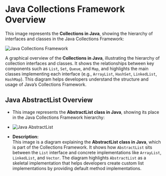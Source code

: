 

# Java Collections Framework Overview

This image represents the **Collections in Java**, showing the hierarchy of interfaces and classes in the Java Collections Framework:

![Java Collections Framework](https://media.geeksforgeeks.org/wp-content/uploads/20240726145939/Collections-in-Java.png)


 A graphical overview of the **Collections in Java**, illustrating the hierarchy of collection interfaces and classes. It shows the relationships between key components such as `List`, `Set`, `Queue`, and `Map`, and highlights the main classes implementing each interface (e.g., `ArrayList`, `HashSet`, `LinkedList`, `HashMap`). This diagram helps developers understand the structure and usage of Java’s Collections Framework.


## Java AbstractList Overview

- This image represents the **AbstractList class in Java**, showing its place in the Java Collections Framework hierarchy:

- ![Java AbstractList](https://media.geeksforgeeks.org/wp-content/cdn-uploads/20201111232451/AbstractList-in-Java.png)

- **Description:**  
This image is a diagram explaining the **AbstractList class in Java**, which is part of the Collections Framework. It shows how `AbstractList` sits between the `List` interface and concrete implementations like `ArrayList`, `LinkedList`, and `Vector`. The diagram highlights `AbstractList` as a skeletal implementation that helps developers create custom list implementations by providing default method implementations.

